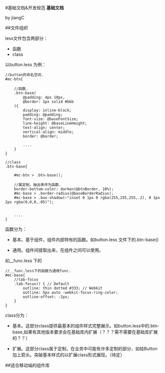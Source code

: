 #基础文档&开发规范 **基础文档**

by jiangC

##文件组织

less文件包含两部分：

+ 函数
+ class

以button.less 为例：


	//button的命名空间.
	#mc-btn{	

		//函数.
		.btn-base(
			@padding: 4px 10px,
			@border: 1px solid #bbb
		){
			display: inline-block;
			padding: @padding;
			font-size: @baseFontSize;
			line-height: @baseLineHeight;
			text-align: center;
			vertical-align: middle;
			border: @border;
			
			....
		}
	}
	
	//class
	.btn-base{

		#mc-btn > .btn-base();

		//属定制，抽出来作为函数.
		border-bottom-color: darken(@btnBorder, 10%);
		#mc-base > .border-radius(@baseBorderRadius);
		#mc-base > .box-shadow(~"inset 0 1px 0 rgba(255,255,255,.2), 0 1px 2px rgba(0,0,0,.05)");
		
		
		....
	}

函数分为：

+ 基本。基于组件，组件内部特有的函数。如button.less 文件下的.btn-base()
	
+ 通用。组件间提取出来，在组件之间可以使用。

如__func.less 下的

	//__func.less下的函数为通用func.
	#mc-base{
		//tab-focus
		.tab-focus() { // Default
			outline: thin dotted #333; // Webkit
			outline: 5px auto -webkit-focus-ring-color;
			outline-offset: -2px;
		}
	}

class分为：

+ 基本。这部分class提供最基本的组件样式完整展示。如button.less中的.btn-base,如果有其他版本要求会在基础库内扩展（？？？需不需要在基础库扩展的？？）

+ 扩展。这部分class属于定制，在业务中可能有许多定制的部分，如给Button加上箭头。突破基本样式的以扩展class形式展现。（待定）

##适合移动端的组件库
